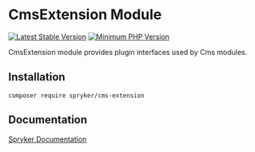 # CmsExtension Module
[![Latest Stable Version](https://poser.pugx.org/spryker/cms-extension/v/stable.svg)](https://packagist.org/packages/spryker/cms-extension)
[![Minimum PHP Version](https://img.shields.io/badge/php-%3E%3D%207.3-8892BF.svg)](https://php.net/)

CmsExtension module provides plugin interfaces used by Cms modules.

## Installation

```
composer require spryker/cms-extension
```

## Documentation

[Spryker Documentation](https://academy.spryker.com/developing_with_spryker/module_guide/modules.html)
